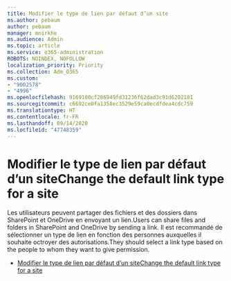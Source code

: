 ```yaml
---
title: Modifier le type de lien par défaut d’un site
ms.author: pebaum
author: pebaum
manager: mnirkhe
ms.audience: Admin
ms.topic: article
ms.service: o365-administration
ROBOTS: NOINDEX, NOFOLLOW
localization_priority: Priority
ms.collection: Adm_O365
ms.custom:
- "9002578"
- "4996"
ms.openlocfilehash: 9169100cf286949fd31236f62dad3c91d6202181
ms.sourcegitcommit: c6692ce0fa1358ec3529e59ca0ecdfdea4cdc759
ms.translationtype: HT
ms.contentlocale: fr-FR
ms.lasthandoff: 09/14/2020
ms.locfileid: "47748359"
---
```

# <a name="change-the-default-link-type-for-a-site"></a><span data-ttu-id="8ed31-102">Modifier le type de lien par défaut d’un site</span><span class="sxs-lookup"><span data-stu-id="8ed31-102">Change the default link type for a site</span></span>

<span data-ttu-id="8ed31-103">Les utilisateurs peuvent partager des fichiers et des dossiers dans SharePoint et OneDrive en envoyant un lien.</span><span class="sxs-lookup"><span data-stu-id="8ed31-103">Users can share files and folders in SharePoint and OneDrive by sending a link.</span></span> <span data-ttu-id="8ed31-104">Il est recommandé de sélectionner un type de lien en fonction des personnes auxquelles il souhaite octroyer des autorisations.</span><span class="sxs-lookup"><span data-stu-id="8ed31-104">They should select a link type based on the people to whom they want to give permission.</span></span>

- [<span data-ttu-id="8ed31-105">Modifier le type de lien par défaut d’un site</span><span class="sxs-lookup"><span data-stu-id="8ed31-105">Change the default link type for a site</span></span>](https://docs.microsoft.com/sharepoint/change-default-sharing-link)
